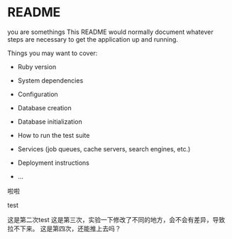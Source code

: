 # README
you are somethings
This README would normally document whatever steps are necessary to get the
application up and running.

Things you may want to cover:

* Ruby version

* System dependencies

* Configuration

* Database creation

* Database initialization

* How to run the test suite

* Services (job queues, cache servers, search engines, etc.)

* Deployment instructions

* ...

啦啦

test

这是第二次test
这是第三次，实验一下修改了不同的地方，会不会有差异，导致拉不下来。
这是第四次，还能推上去吗？
